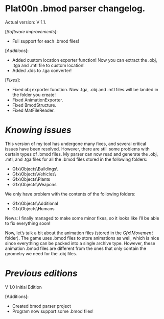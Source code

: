 Plat00n .bmod parser changelog.
=
Actual version: V 1.1.

[*Software improvements*]:
+  Full support for each .bmod files!

[*Additions*]:
+	Added custom location exporter function! Now you can extract the .obj, .tga and .mtl file to custom location!
+	Added .dds to .tga converter!

[*Fixes*]:
*	Fixed obj exporter function. Now .tga, .obj and .mtl files will be landed in the folder you create!
*	Fixed AnimationExporter.
*	Fixed BmodStructure.
*	Fixed MatFileReader.

***Knowing issues***
=
This version of my tool has undergone many fixes, and several critical issues have been resolved. However, there are still some problems with certain types of .bmod files.
My parser can now read and generate the .obj, .mtl, and .tga files for all the .bmod files stored in the following folders:

+  Gfx\Objects\Buildings\
+  Gfx\Objects\Vehicles\
+  Gfx\Objects\Plants
+  Gfx\Objects\Weapons

We only have problem with the contents of the following folders:

+  Gfx\Objects\Additional
+  Gfx\Objects\Humans

News: I finally managed to make some minor fixes, so it looks like I’ll be able to fix everything soon!

Now, let’s talk a bit about the animation files (stored in the *Gfx\Movement* folder). The game uses .bmod files to store animations as well, which is nice since everything can be packed into a single archive type. 
However, these animation .bmod files are different from the ones that only contain the geometry we need for the .obj files.

***Previous editions***
=

V 1.0 Initial Edition

[Additions]:

+  Created bmod parser project
+  Program now support some .bmod files!
